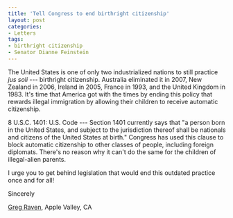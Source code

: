 ```yaml
---
title: 'Tell Congress to end birthright citizenship'
layout: post
categories:
- Letters
tags:
- birthright citizenship
- Senator Dianne Feinstein
---
```


The United States is one of only two industrialized nations to still practice *jus soli* --- birthright citizenship. Australia eliminated it in 2007, New Zealand in 2006, Ireland in 2005, France in 1993, and the United Kingdom in 1983. It's time that America got with the times by ending this policy that rewards illegal immigration by allowing their children to receive automatic citizenship.

8 U.S.C. 1401: U.S. Code --- Section 1401 currently says that "a person born in the United States, and subject to the jurisdiction thereof shall be nationals and citizens of the United States at birth." Congress has used this clause to block automatic citizenship to other classes of people, including foreign diplomats. There's no reason why it can't do the same for the children of illegal-alien parents.

I urge you to get behind legislation that would end this outdated practice once and for all!

Sincerely

[Greg Raven](https://www.gregraven.org/), Apple Valley, CA